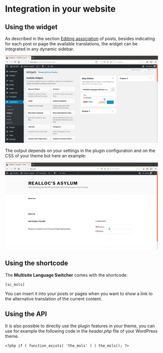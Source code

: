 # Integration in your website

## Using the widget

As described in the section [Editing association](/user-docs/editing-association-contents) of posts, besides indicating for each post or page the available translations, the widget can be integrated in any dynamic sidebar.

![Widgets admin](/widgets-admin.png)

The output depends on your settings in the plugin configuration and on the CSS of your theme but here an example:

![Widget output](/widget-output.png)

## Using the shortcode

The **Multisite Language Switcher** comes with the shortcode:

    [sc_msls]

You can insert it into your posts or pages when you want to show a link to the alternative translation of the current content.

## Using the API 

It is also possible to directly use the plugin features in your theme, you can use for example the following code in the *header.php* file of your WordPress theme.

    <?php if ( function_exists( 'the_msls' ) ) the_msls(); ?>